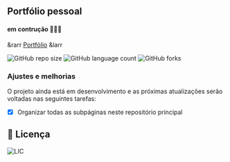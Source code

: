 ## Portfólio pessoal
#### em contrução :hammer::nut_and_bolt::wrench:

&rarr [Portfólio](https://marcsonaz.github.io/) &larr
<!---Esses são exemplos. Veja https://shields.io para outras pessoas ou para personalizar este conjunto de escudos. Você pode querer incluir dependências, status do projeto e informações de licença aqui--->

![GitHub repo size](https://img.shields.io/github/repo-size/MarcsonAz/marcsonaz.github.io)
![GitHub language count](https://img.shields.io/github/languages/count/MarcsonAz/marcsonaz.github.io)
![GitHub forks](https://img.shields.io/github/forks/MarcsonAz/marcsonaz.github.io)

### Ajustes e melhorias

O projeto ainda está em desenvolvimento e as próximas atualizações serão voltadas nas seguintes tarefas:

- [x] Organizar todas as subpáginas neste repositório principal

## 📝 Licença

![LIC](https://img.shields.io/github/license/MarcsonAz/marcsonaz.github.io)

